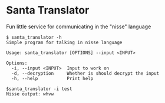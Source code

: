 # Santa Translator

Fun little service for communicating in the "nisse" language

```console
$ santa_translator -h
Simple program for talking in nisse language

Usage: santa_translator [OPTIONS] --input <INPUT>

Options:
  -i, --input <INPUT>  Input to work on
  -d, --decryption     Whether is should decrypt the input
  -h, --help           Print help

$santa_translator -i test
Nisse output: whvw
```
